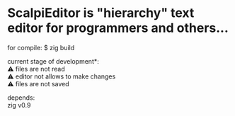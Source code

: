 # ScalpiEditor is "hierarchy" text editor for programmers and others...

for compile:
$ zig build

current stage of development*:  
    ⚠️ files are not read  
    ⚠️ editor not allows to make changes  
    ⚠️ files are not saved   

depends:  
    zig v0.9  

